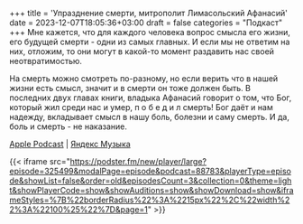+++
title = 'Упразднение смерти, митрополит Лимасольский Афанасий'
date = 2023-12-07T18:05:36+03:00
draft = false
categories = "Подкаст"
+++
Мне кажется, что для каждого человека вопрос смысла его жизни, его будущей смерти - одни из самых главных. И если мы не ответим на них, отложим, то они могут в какой-то момент раздавить нас своей неотвратимостью.

На смерть можно смотреть по-разному, но если верить что в нашей жизни есть смысл, значит и в смерти он тоже должен быть. В последних двух главах книги, владыка Афанасий говорит о том, что Бог, который жил среди нас и умер, п о б е д и л смерть! Бог даёт и нам надежду, вкладывает смысл в нашу боль, болезни и саму смерть. И да, боль и смерть - не наказание.

[Apple Podcast](https://podcasts.apple.com/by/podcast/%D1%83%D0%BF%D1%80%D0%B0%D0%B7%D0%B4%D0%BD%D0%B5%D0%BD%D0%B8%D0%B5-%D1%81%D0%BC%D0%B5%D1%80%D1%82%D0%B8-%D0%BC%D0%B8%D1%82%D1%80%D0%BE%D0%BF%D0%BE%D0%BB%D0%B8%D1%82-%D0%BB%D0%B8%D0%BC%D0%B0%D1%81%D0%BE%D0%BB%D1%8C%D1%81%D0%BA%D0%B8%D0%B9-%D0%B0%D1%84%D0%B0%D0%BD%D0%B0%D1%81%D0%B8%D0%B9/id1670004262?i=1000637828966) | [Яндекс Музыка](https://music.yandex.ru/album/24972875/track/119961568)

{{< iframe src="https://podster.fm/new/player/large?episode=325499&modalPage=episode&podcast=88783&playerType=episode&showList=false&order=old&episodesCount=3&collection=0&theme=light&showPlayerCode=show&showAuditions=show&showDownload=show&iframeStyles=%7B%22borderRadius%22%3A%2215px%22%2C%22width%22%3A%22100%25%22%7D&page=1" >}}